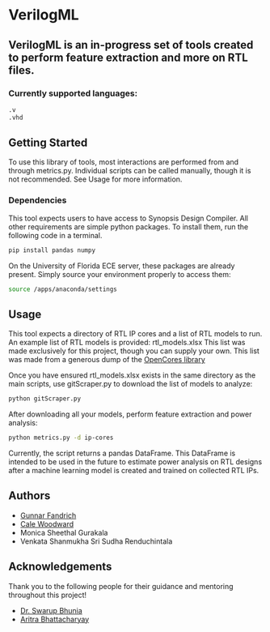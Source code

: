 # VerilogML

## VerilogML is an in-progress set of tools created to perform feature extraction and more on RTL files.

### Currently supported languages:

  ```sh
  .v
  .vhd
  ```


<!-- GETTING STARTED -->
## Getting Started

To use this library of tools, most interactions are performed from and through metrics.py. Individual scripts can be called manually, though it is not recommended. See Usage for more information.

### Dependencies

This tool expects users to have access to Synopsis Design Compiler. All other requirements are simple python packages. To install them, run the following code in a terminal.

  ```sh
  pip install pandas numpy
  ```
On the University of Florida ECE server, these packages are already present. Simply source your environment properly to access them:

  ```sh
  source /apps/anaconda/settings
  ```

<!-- USAGE EXAMPLES -->
## Usage

This tool expects a directory of RTL IP cores and a list of RTL models to run. An example list of RTL models is provided: rtl_models.xlsx
This list was made exclusively for this project, though you can supply your own. This list was made from a generous dump of the [OpenCores library](https://github.com/fabriziotappero/ip-cores)

Once you have ensured rtl_models.xlsx exists in the same directory as the main scripts, use gitScraper.py to download the list of models to analyze:
  ```sh
  python gitScraper.py
  ```

After downloading all your models, perform feature extraction and power analysis:
  ```sh
  python metrics.py -d ip-cores
  ```

Currently, the script returns a pandas DataFrame. This DataFrame is intended to be used in the future to estimate power analysis on RTL designs after a machine learning model is created and trained on collected RTL IPs.

<!-- Authors -->
## Authors
* [Gunnar Fandrich](gunnarfandrich@ufl.edu)
* [Cale Woodward]()
* Monica Sheethal Gurakala
* Venkata Shanmukha Sri Sudha Renduchintala




<!-- ACKNOWLEDGEMENTS -->
## Acknowledgements
Thank you to the following people for their guidance and mentoring throughout this project!
* [Dr. Swarup Bhunia](https://www.ece.ufl.edu/people/faculty/swarup-bhunia/)
* [Aritra Bhattacharyay](https://scholar.google.com/citations?user=T6ofeOEAAAAJ&hl=en)
